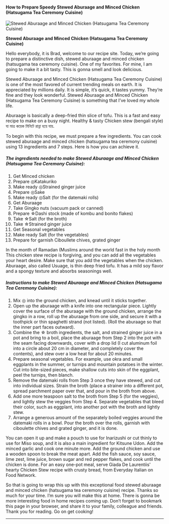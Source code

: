             

#### How to Prepare Speedy Stewed Aburaage and Minced Chicken (Hatsugama Tea Ceremony Cuisine)

![Stewed Aburaage and Minced Chicken (Hatsugama Tea Ceremony Cuisine)](https://img-global.cpcdn.com/recipes/5491406006124544/751x532cq70/stewed-aburaage-and-minced-chicken-hatsugama-tea-ceremony-cuisine-recipe-main-photo.jpg)

**Stewed Aburaage and Minced Chicken (Hatsugama Tea Ceremony Cuisine)**

Hello everybody, it is Brad, welcome to our recipe site. Today, we’re going to prepare a distinctive dish, stewed aburaage and minced chicken (hatsugama tea ceremony cuisine). One of my favorites. For mine, I am going to make it a bit tasty. This is gonna smell and look delicious.

Stewed Aburaage and Minced Chicken (Hatsugama Tea Ceremony Cuisine) is one of the most favored of current trending meals on earth. It is appreciated by millions daily. It is simple, it’s quick, it tastes yummy. They’re fine and they look wonderful. Stewed Aburaage and Minced Chicken (Hatsugama Tea Ceremony Cuisine) is something that I’ve loved my whole life.

Aburaage is basically a deep-fried thin slice of tofu. This is a fast and easy recipe to make on a busy night. Healthy & tasty Chicken stew (bengali style) যা মাত্র কয়েক মিনিটে রান্না হয়ে যায়.

To begin with this recipe, we must prepare a few ingredients. You can cook stewed aburaage and minced chicken (hatsugama tea ceremony cuisine) using 13 ingredients and 7 steps. Here is how you can achieve it.

##### The ingredients needed to make Stewed Aburaage and Minced Chicken (Hatsugama Tea Ceremony Cuisine):

1.  Get Minced chicken
2.  Prepare ◎Katakuriko
3.  Make ready ◎Strained ginger juice
4.  Prepare ◎Sake
5.  Make ready ◎Salt (for the datemaki rolls)
6.  Get Aburaage
7.  Take Gingko nuts (vacuum pack or canned)
8.  Prepare ☆Dashi stock (made of kombu and bonito flakes)
9.  Take ☆Salt (for the broth)
10.  Take ☆Strained ginger juice
11.  Get Seasonal vegetables
12.  Make ready Salt (for the vegetables)
13.  Prepare for garnish Ciboullete chives, grated ginger

In the month of Ramadan (Muslims around the world fast in the holy month This chicken stew recipe is forgiving, and you can add all the vegetables your heart desire. Make sure that you add the vegetables when the chicken. Aburaage, also called Usuage, is thin deep fried tofu. It has a mild soy flavor and a spongy texture and absorbs seasonings well.

##### Instructions to make Stewed Aburaage and Minced Chicken (Hatsugama Tea Ceremony Cuisine):

1.  <Preparing the ground chicken> Mix ◎ into the ground chicken, and knead until it sticks together.
2.  <Make the datemaki rolls> Open up the aburaage with a knife into one rectangular piece. Lightly cover the surface of the aburaage with the ground chicken, arrange the gingko in a row, roll up the aburaage from one side, and secure it with a toothpick or thin spaghetti strand (not listed). (Roll the aburaage so that the inner part faces outward).
3.  <Stewing the datemaki rolls> Combine the ☆ broth ingredients, the salt, and strained ginger juice in a pot and bring to a boil, place the aburaage from Step 2 into the pot with the seam facing downwards, cover with a drop lid (I cut aluminum foil into a circle about 20 cm in diameter, and completely cover the contents), and stew over a low heat for about 20 minutes.
4.  <Preparing the vegetables> Prepare seasonal vegetables. For example, use okra and small eggplants in the summer, or turnips and mountain potatoes in the winter. Cut into bite-sized pieces, make shallow cuts into skin of the eggplant, peel the turnips, then blanch.
5.  <Straining the broth> Remove the datemaki rolls from Step 3 once they have stewed, and cut into individual sizes. Strain the broth (place a strainer into a different pot, spread parchment paper over that, and pour in the broth from above.
6.  <Stewing the vegetables> Add one more teaspoon salt to the broth from Step 5 (for the veggies), and lightly stew the veggies from Step 4. Separate vegetables that bleed their color, such as eggplant, into another pot with the broth and lightly stew.
7.  <Serve> Arrange a generous amount of the separately boiled veggies around the datemaki rolls in a bowl. Pour the broth over the rolls, garnish with ciboulette chives and grated ginger, and it is done.

You can open it up and make a pouch to use for Inarizushi or cut thinly to use for Miso soup, and it is also a main ingredient for Kitsune Udon. Add the minced garlic and cook one minute more. Add the ground chicken and use a wooden spoon to break the meat apart. Add the fish sauce, soy sauce, lime zest, lime juice, brown sugar and red pepper flakes, and cook until the chicken is done. For an easy one-pot meal, serve Giada De Laurentiis' hearty Chicken Stew recipe with crusty bread, from Everyday Italian on Food Network.

So that is going to wrap this up with this exceptional food stewed aburaage and minced chicken (hatsugama tea ceremony cuisine) recipe. Thanks so much for your time. I’m sure you will make this at home. There is gonna be more interesting food in home recipes coming up. Don’t forget to bookmark this page in your browser, and share it to your family, colleague and friends. Thank you for reading. Go on get cooking!

* * *